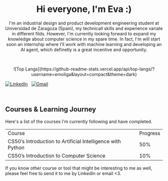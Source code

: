 <div align="center">

# Hi everyone, I'm Eva :)

<p>I'm an industrial design and product development engineering student at Universidad de Zaragoza (Spain), my technicall skills and experience variate in different filds. However, I'm currently looking forward to expand my knowledge about computer science in my spare time. In fact, I'm will start soon an internship where I'll work with machine learning and developing an AI agent, which definetly is a great incentive and opportunity.</p>

</div>

&nbsp;
<div>
  <div align="center">
    ![Top Langs](https://github-readme-stats.vercel.app/api/top-langs/?username=emoliga&layout=compact&theme=dark)
  </div>
  
  <p dir="auto">
    <a href="https://www.linkedin.com/in/eva-mg" rel="nofollow"><img src="https://camo.githubusercontent.com/bd4111e83b2f1cc0d8bd771280353e4eb7e0e6408de2eb749aee4a740343cd7c/68747470733a2f2f736b696c6c69636f6e732e6465762f69636f6e733f693d6c696e6b6564696e" alt="LinkedIn" data-canonical-src="https://skillicons.dev/icons?i=linkedin" style="max-width: 100%;"></a>
    &nbsp;
    <a href="mailto:molinereva00@gmail.com?subject=Hello%20Jasper,%20From%20Github"><img src="https://camo.githubusercontent.com/d214a87558bbcd4e84b79156ad3f6d92e84863431cb968221dba4496f219901d/68747470733a2f2f736b696c6c69636f6e732e6465762f69636f6e733f693d676d61696c" alt="Gmail" data-canonical-src="https://skillicons.dev/icons?i=gmail" style="max-width: 100%;"></a>
  </p>

</div>

&nbsp;


## Courses & Learning Journey

Here's a list of the courses I'm currently following and have completed. 

<table>
  <tr>
    <td>Course</td>
    <td>Progress</td>
  </tr>
  <tr>
    <td>CS50’s Introduction to Artificial Intelligence with Python</td>
    <td>50%</td>
  </tr>
  <tr>
    <td>CS50’s Introduction to Computer Science</td>
    <td>10%</td>
  </tr>
</table>

If you know other course or tool that might be interesting to me as well, please feel free to send it to me by LinkedIn or email <3.
</a>
&nbsp;
